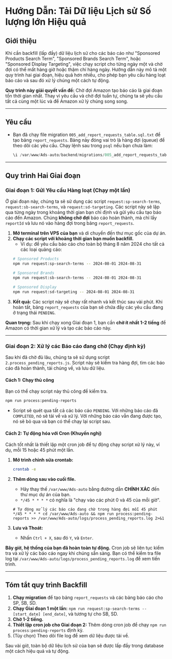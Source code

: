 # Hướng Dẫn: Tải Dữ liệu Lịch sử Số lượng lớn Hiệu quả

## Giới thiệu

Khi cần backfill (lấp đầy) dữ liệu lịch sử cho các báo cáo như "Sponsored Products Search Term", "Sponsored Brands Search Term", hoặc "Sponsored Display Targeting", việc chạy script cho từng ngày một và chờ đợi có thể mất hàng giờ hoặc thậm chí hàng ngày. Hướng dẫn này mô tả một quy trình hai giai đoạn, hiệu quả hơn nhiều, cho phép bạn yêu cầu hàng loạt báo cáo và sau đó xử lý chúng một cách tự động.

**Quy trình này giải quyết vấn đề:** Chờ đợi Amazon tạo báo cáo là giai đoạn tốn thời gian nhất. Thay vì yêu cầu và chờ đợi tuần tự, chúng ta sẽ yêu cầu tất cả cùng một lúc và để Amazon xử lý chúng song song.

---

## Yêu cầu

-   Bạn đã chạy file migration `005_add_report_requests_table.sql.txt` để tạo bảng `report_requests`. Bảng này đóng vai trò là hàng đợi (queue) để theo dõi các yêu cầu. Chạy lệnh sau trong `psql` nếu bạn chưa làm:
    ```sql
    \i /var/www/Ads-auto/backend/migrations/005_add_report_requests_table.sql.txt
    ```

---

## Quy trình Hai Giai đoạn

### Giai đoạn 1: Gửi Yêu cầu Hàng loạt (Chạy một lần)

Ở giai đoạn này, chúng ta sẽ sử dụng các script `request:sp-search-terms`, `request:sb-search-terms`, và `request:sd-targeting`. Các script này sẽ lặp qua từng ngày trong khoảng thời gian bạn chỉ định và gửi yêu cầu tạo báo cáo đến Amazon. Chúng **không chờ đợi** báo cáo hoàn thành, mà chỉ lấy `reportId` và lưu nó vào hàng đợi trong bảng `report_requests`.

1.  **Mở terminal trên VPS của bạn** và di chuyển đến thư mục gốc của dự án.
2.  **Chạy các script với khoảng thời gian bạn muốn backfill.**
    -   Ví dụ: để yêu cầu báo cáo cho toàn bộ tháng 8 năm 2024 cho tất cả các loại quảng cáo:
    ```bash
    # Sponsored Products
    npm run request:sp-search-terms -- 2024-08-01 2024-08-31

    # Sponsored Brands
    npm run request:sb-search-terms -- 2024-08-01 2024-08-31

    # Sponsored Display
    npm run request:sd-targeting -- 2024-08-01 2024-08-31
    ```
3.  **Kết quả:** Các script này sẽ chạy rất nhanh và kết thúc sau vài phút. Khi hoàn tất, bảng `report_requests` của bạn sẽ chứa đầy các yêu cầu đang ở trạng thái `PENDING`.

**Quan trọng:** Sau khi chạy xong Giai đoạn 1, bạn cần **chờ ít nhất 1-2 tiếng** để Amazon có thời gian xử lý và tạo các báo cáo này.

---

### Giai đoạn 2: Xử lý các Báo cáo đang chờ (Chạy định kỳ)

Sau khi đã chờ đủ lâu, chúng ta sẽ sử dụng script `2.process_pending_reports.js`. Script này sẽ kiểm tra hàng đợi, tìm các báo cáo đã hoàn thành, tải chúng về, và lưu dữ liệu.

#### Cách 1: Chạy thủ công

Bạn có thể chạy script này thủ công để kiểm tra.

```bash
npm run process:pending-reports
```
-   Script sẽ quét qua tất cả các báo cáo `PENDING`. Với những báo cáo đã `COMPLETED`, nó sẽ tải về và xử lý. Với những báo cáo vẫn đang được tạo, nó sẽ bỏ qua và bạn có thể chạy lại script sau.

#### Cách 2: Tự động hóa với Cron (Khuyến nghị)

Cách tốt nhất là thiết lập một cron job để tự động chạy script xử lý này, ví dụ, mỗi 15 hoặc 45 phút một lần.

1.  **Mở trình chỉnh sửa crontab:**
    ```bash
    crontab -e
    ```
2.  **Thêm dòng sau vào cuối file.**
    -   Hãy thay thế `/var/www/Ads-auto` bằng đường dẫn **CHÍNH XÁC** đến thư mục dự án của bạn.
    -   `*/45 * * * *` có nghĩa là "chạy vào các phút 0 và 45 của mỗi giờ".

    ```cron
    # Tự động xử lý các báo cáo đang chờ trong hàng đợi mỗi 45 phút
    */45 * * * * cd /var/www/Ads-auto && npm run process:pending-reports >> /var/www/Ads-auto/logs/process_pending_reports.log 2>&1
    ```

3.  **Lưu và Thoát:**
    -   Nhấn `Ctrl + X`, sau đó `Y`, và `Enter`.

**Bây giờ, hệ thống của bạn đã hoàn toàn tự động.** Cron job sẽ liên tục kiểm tra và xử lý các báo cáo ngay khi chúng sẵn sàng. Bạn có thể kiểm tra file log tại `/var/www/Ads-auto/logs/process_pending_reports.log` để xem tiến trình.

---

## Tóm tắt quy trình Backfill

1.  **Chạy migration** để tạo bảng `report_requests` và các bảng báo cáo cho SP, SB, SD.
2.  **Chạy Giai đoạn 1 một lần:** `npm run request:sp-search-terms -- [start_date] [end_date]`, và tương tự cho SB, SD.
3.  **Chờ 1-2 tiếng.**
4.  **Thiết lập cron job cho Giai đoạn 2:** Thêm dòng cron job để chạy `npm run process:pending-reports` định kỳ.
5.  (Tùy chọn) Theo dõi file log để xem dữ liệu được tải về.

Sau vài giờ, toàn bộ dữ liệu lịch sử của bạn sẽ được lấp đầy trong database một cách hiệu quả và tự động.